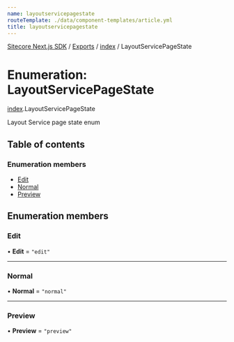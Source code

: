 ```yaml
---
name: layoutservicepagestate
routeTemplate: ./data/component-templates/article.yml
title: layoutservicepagestate
---
```


[Sitecore Next.js SDK](/docs/nextjs/ref/) / [Exports](/docs/nextjs/ref/modules) / [index](/docs/nextjs/ref/modules/index) / LayoutServicePageState

# Enumeration: LayoutServicePageState

[index](/docs/nextjs/ref/modules/index).LayoutServicePageState

Layout Service page state enum

## Table of contents

### Enumeration members

- [Edit](/docs/nextjs/ref/enums/index/layoutservicepagestate#edit)
- [Normal](/docs/nextjs/ref/enums/index/layoutservicepagestate#normal)
- [Preview](/docs/nextjs/ref/enums/index/layoutservicepagestate#preview)

## Enumeration members

### Edit

• **Edit** = `"edit"`

___

### Normal

• **Normal** = `"normal"`

___

### Preview

• **Preview** = `"preview"`
